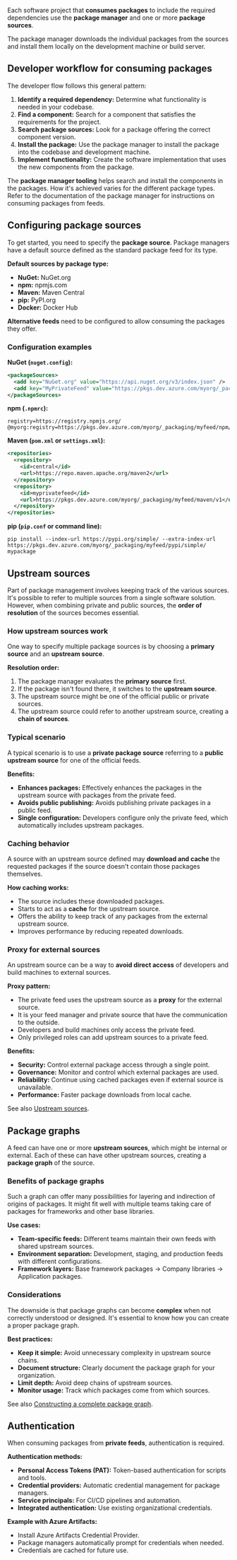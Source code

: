 Each software project that **consumes packages** to include the required dependencies use the **package manager** and one or more **package sources**.

The package manager downloads the individual packages from the sources and install them locally on the development machine or build server.

## Developer workflow for consuming packages

The developer flow follows this general pattern:

1. **Identify a required dependency:** Determine what functionality is needed in your codebase.
2. **Find a component:** Search for a component that satisfies the requirements for the project.
3. **Search package sources:** Look for a package offering the correct component version.
4. **Install the package:** Use the package manager to install the package into the codebase and development machine.
5. **Implement functionality:** Create the software implementation that uses the new components from the package.

The **package manager tooling** helps search and install the components in the packages. How it's achieved varies for the different package types. Refer to the documentation of the package manager for instructions on consuming packages from feeds.

## Configuring package sources

To get started, you need to specify the **package source**. Package managers have a default source defined as the standard package feed for its type.

**Default sources by package type:**

- **NuGet:** NuGet.org
- **npm:** npmjs.com
- **Maven:** Maven Central
- **pip:** PyPI.org
- **Docker:** Docker Hub

**Alternative feeds** need to be configured to allow consuming the packages they offer.

### Configuration examples

**NuGet (`nuget.config`):**

```xml
<packageSources>
  <add key="NuGet.org" value="https://api.nuget.org/v3/index.json" />
  <add key="MyPrivateFeed" value="https://pkgs.dev.azure.com/myorg/_packaging/myfeed/nuget/v3/index.json" />
</packageSources>
```

**npm (`.npmrc`):**

```
registry=https://registry.npmjs.org/
@myorg:registry=https://pkgs.dev.azure.com/myorg/_packaging/myfeed/npm/registry/
```

**Maven (`pom.xml` or `settings.xml`):**

```xml
<repositories>
  <repository>
    <id>central</id>
    <url>https://repo.maven.apache.org/maven2</url>
  </repository>
  <repository>
    <id>myprivatefeed</id>
    <url>https://pkgs.dev.azure.com/myorg/_packaging/myfeed/maven/v1</url>
  </repository>
</repositories>
```

**pip (`pip.conf` or command line):**

```
pip install --index-url https://pypi.org/simple/ --extra-index-url https://pkgs.dev.azure.com/myorg/_packaging/myfeed/pypi/simple/ mypackage
```

## Upstream sources

Part of package management involves keeping track of the various sources. It's possible to refer to multiple sources from a single software solution. However, when combining private and public sources, the **order of resolution** of the sources becomes essential.

### How upstream sources work

One way to specify multiple package sources is by choosing a **primary source** and an **upstream source**.

**Resolution order:**

1.  The package manager evaluates the **primary source** first.
2.  If the package isn't found there, it switches to the **upstream source**.
3.  The upstream source might be one of the official public or private sources.
4.  The upstream source could refer to another upstream source, creating a **chain of sources**.

### Typical scenario

A typical scenario is to use a **private package source** referring to a **public upstream source** for one of the official feeds.

**Benefits:**

- **Enhances packages:** Effectively enhances the packages in the upstream source with packages from the private feed.
- **Avoids public publishing:** Avoids publishing private packages in a public feed.
- **Single configuration:** Developers configure only the private feed, which automatically includes upstream packages.

### Caching behavior

A source with an upstream source defined may **download and cache** the requested packages if the source doesn't contain those packages themselves.

**How caching works:**

- The source includes these downloaded packages.
- Starts to act as a **cache** for the upstream source.
- Offers the ability to keep track of any packages from the external upstream source.
- Improves performance by reducing repeated downloads.

### Proxy for external sources

An upstream source can be a way to **avoid direct access** of developers and build machines to external sources.

**Proxy pattern:**

- The private feed uses the upstream source as a **proxy** for the external source.
- It is your feed manager and private source that have the communication to the outside.
- Developers and build machines only access the private feed.
- Only privileged roles can add upstream sources to a private feed.

**Benefits:**

- **Security:** Control external package access through a single point.
- **Governance:** Monitor and control which external packages are used.
- **Reliability:** Continue using cached packages even if external source is unavailable.
- **Performance:** Faster package downloads from local cache.

See also [Upstream sources](/azure/devops/artifacts/concepts/upstream-sources).

## Package graphs

A feed can have one or more **upstream sources**, which might be internal or external. Each of these can have other upstream sources, creating a **package graph** of the source.

### Benefits of package graphs

Such a graph can offer many possibilities for layering and indirection of origins of packages. It might fit well with multiple teams taking care of packages for frameworks and other base libraries.

**Use cases:**

- **Team-specific feeds:** Different teams maintain their own feeds with shared upstream sources.
- **Environment separation:** Development, staging, and production feeds with different configurations.
- **Framework layers:** Base framework packages → Company libraries → Application packages.

### Considerations

The downside is that package graphs can become **complex** when not correctly understood or designed. It's essential to know how you can create a proper package graph.

**Best practices:**

- **Keep it simple:** Avoid unnecessary complexity in upstream source chains.
- **Document structure:** Clearly document the package graph for your organization.
- **Limit depth:** Avoid deep chains of upstream sources.
- **Monitor usage:** Track which packages come from which sources.

See also [Constructing a complete package graph](/azure/devops/artifacts/concepts/package-graph).

## Authentication

When consuming packages from **private feeds**, authentication is required.

**Authentication methods:**

- **Personal Access Tokens (PAT):** Token-based authentication for scripts and tools.
- **Credential providers:** Automatic credential management for package managers.
- **Service principals:** For CI/CD pipelines and automation.
- **Integrated authentication:** Use existing organizational credentials.

**Example with Azure Artifacts:**

- Install Azure Artifacts Credential Provider.
- Package managers automatically prompt for credentials when needed.
- Credentials are cached for future use.
